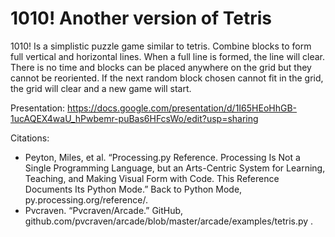 # 1010! Another version of Tetris

1010! Is a simplistic puzzle game similar to tetris. Combine blocks to form full vertical and horizontal lines. When a full line is formed, the line will clear. There is no time and blocks can be placed anywhere on the grid but they cannot be reoriented. If the next random block chosen cannot fit in the grid, the grid will clear and a new game will start.

Presentation:
https://docs.google.com/presentation/d/1I65HEoHhGB-1ucAQEX4waU_hPwbemr-puBas6HFcsWo/edit?usp=sharing

Citations:
* Peyton, Miles, et al. “Processing.py Reference. Processing Is Not a Single Programming Language, but an Arts-Centric System for Learning, Teaching, and Making Visual Form with Code. This Reference Documents Its Python Mode.” Back to Python Mode, py.processing.org/reference/.
* Pvcraven. “Pvcraven/Arcade.” GitHub, github.com/pvcraven/arcade/blob/master/arcade/examples/tetris.py .

